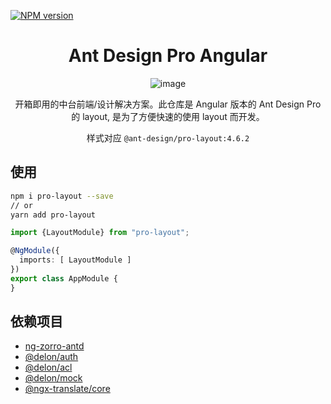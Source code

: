 [![NPM version](https://img.shields.io/npm/v/pro-layout.svg)](https://www.npmjs.com/package/pro-layout)


<h1 align="center">Ant Design Pro Angular</h1>

<div align="center">

![image](https://user-images.githubusercontent.com/8186664/55930941-276e6580-5c56-11e9-800d-bc284bda4daf.png)

开箱即用的中台前端/设计解决方案。此仓库是 Angular 版本的 Ant Design Pro 的 layout, 是为了方便快速的使用 layout 而开发。

样式对应 `@ant-design/pro-layout:4.6.2` 


</div>

## 使用

```bash
npm i pro-layout --save
// or
yarn add pro-layout
```

```ts
import {LayoutModule} from "pro-layout";

@NgModule({
  imports: [ LayoutModule ]
})
export class AppModule {
}
```

## 依赖项目

- [ng-zorro-antd](https://github.com/NG-ZORRO/ng-zorro-antd)
- [@delon/auth](https://ng-alain.com/auth/getting-started/zh)
- [@delon/acl](https://ng-alain.com/acl/getting-started/zh)
- [@delon/mock](https://ng-alain.com/mock/getting-started/zh)
- [@ngx-translate/core](https://github.com/ngx-translate/core)
